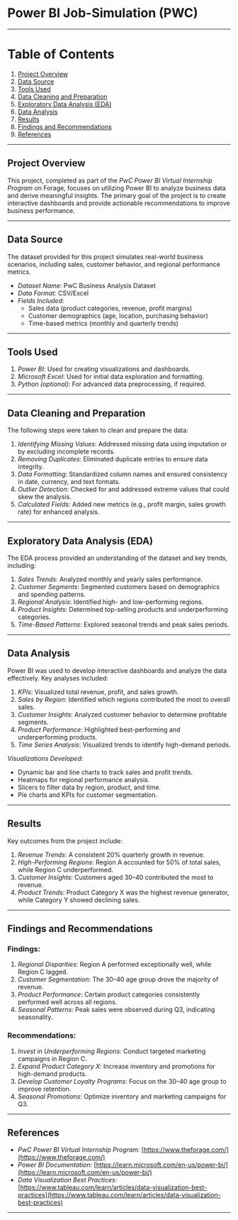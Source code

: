 # Power BI Job-Simulation (PWC)

---

# Table of Contents  
1. [Project Overview](#project-overview)  
2. [Data Source](#data-source)  
3. [Tools Used](#tools-used)  
4. [Data Cleaning and Preparation](#data-cleaning-and-preparation)  
5. [Exploratory Data Analysis (EDA)](#exploratory-data-analysis-eda)  
6. [Data Analysis](#data-analysis)  
7. [Results](#results)  
8. [Findings and Recommendations](#findings-and-recommendations)  
9. [References](#references)

---

## Project Overview  
This project, completed as part of the *PwC Power BI Virtual Internship Program* on Forage, focuses on utilizing Power BI to analyze business data and derive meaningful insights. The primary goal of the project is to create interactive dashboards and provide actionable recommendations to improve business performance.

---

## Data Source  
The dataset provided for this project simulates real-world business scenarios, including sales, customer behavior, and regional performance metrics.  

- *Dataset Name:* PwC Business Analysis Dataset  
- *Data Format:* CSV/Excel  
- *Fields Included:*  
  - Sales data (product categories, revenue, profit margins)  
  - Customer demographics (age, location, purchasing behavior)  
  - Time-based metrics (monthly and quarterly trends)  

---

## Tools Used  
1. *Power BI*: Used for creating visualizations and dashboards.  
2. *Microsoft Excel*: Used for initial data exploration and formatting.  
3. *Python (optional)*: For advanced data preprocessing, if required.  

---

## Data Cleaning and Preparation  
The following steps were taken to clean and prepare the data:  

1. *Identifying Missing Values*: Addressed missing data using imputation or by excluding incomplete records.  
2. *Removing Duplicates*: Eliminated duplicate entries to ensure data integrity.  
3. *Data Formatting*: Standardized column names and ensured consistency in date, currency, and text formats.  
4. *Outlier Detection*: Checked for and addressed extreme values that could skew the analysis.  
5. *Calculated Fields*: Added new metrics (e.g., profit margin, sales growth rate) for enhanced analysis.

---

## Exploratory Data Analysis (EDA)  
The EDA process provided an understanding of the dataset and key trends, including:  

1. *Sales Trends*: Analyzed monthly and yearly sales performance.  
2. *Customer Segments*: Segmented customers based on demographics and spending patterns.  
3. *Regional Analysis*: Identified high- and low-performing regions.  
4. *Product Insights*: Determined top-selling products and underperforming categories.  
5. *Time-Based Patterns*: Explored seasonal trends and peak sales periods.

---

## Data Analysis  
Power BI was used to develop interactive dashboards and analyze the data effectively. Key analyses included:  

1. *KPIs*: Visualized total revenue, profit, and sales growth.  
2. *Sales by Region*: Identified which regions contributed the most to overall sales.  
3. *Customer Insights*: Analyzed customer behavior to determine profitable segments.  
4. *Product Performance*: Highlighted best-performing and underperforming products.  
5. *Time Series Analysis*: Visualized trends to identify high-demand periods.  

*Visualizations Developed*:  
- Dynamic bar and line charts to track sales and profit trends.  
- Heatmaps for regional performance analysis.  
- Slicers to filter data by region, product, and time.  
- Pie charts and KPIs for customer segmentation.  

---

## Results  
Key outcomes from the project include:  

1. *Revenue Trends*: A consistent 20% quarterly growth in revenue.  
2. *High-Performing Regions*: Region A accounted for 50% of total sales, while Region C underperformed.  
3. *Customer Insights*: Customers aged 30–40 contributed the most to revenue.  
4. *Product Trends*: Product Category X was the highest revenue generator, while Category Y showed declining sales.  

---

## Findings and Recommendations  
### Findings:  
1. *Regional Disparities*: Region A performed exceptionally well, while Region C lagged.  
2. *Customer Segmentation*: The 30–40 age group drove the majority of revenue.  
3. *Product Performance*: Certain product categories consistently performed well across all regions.  
4. *Seasonal Patterns*: Peak sales were observed during Q3, indicating seasonality.  

### Recommendations:  
1. *Invest in Underperforming Regions*: Conduct targeted marketing campaigns in Region C.  
2. *Expand Product Category X*: Increase inventory and promotions for high-demand products.  
3. *Develop Customer Loyalty Programs*: Focus on the 30–40 age group to improve retention.  
4. *Seasonal Promotions*: Optimize inventory and marketing campaigns for Q3.  

---

## References  
- *PwC Power BI Virtual Internship Program:* [https://www.theforage.com/](https://www.theforage.com/)  
- *Power BI Documentation:* [https://learn.microsoft.com/en-us/power-bi/](https://learn.microsoft.com/en-us/power-bi/)  
- *Data Visualization Best Practices:* [https://www.tableau.com/learn/articles/data-visualization-best-practices](https://www.tableau.com/learn/articles/data-visualization-best-practices)  

---

